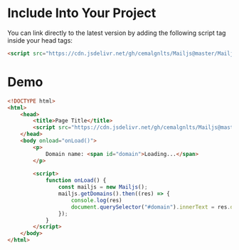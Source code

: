 # Include Into Your Project

You can link directly to the latest version by adding the following script tag inside your head tags:

```html
<script src="https://cdn.jsdelivr.net/gh/cemalgnlts/Mailjs@master/Mailjs.min.js"></script>
```

# Demo

```html
<!DOCTYPE html>
<html>
    <head>
        <title>Page Title</title>
        <script src="https://cdn.jsdelivr.net/gh/cemalgnlts/Mailjs@master/Mailjs.min.js"></script>
    </head>
    <body onload="onLoad()">
        <p>
            Domain name: <span id="domain">Loading...</span>
        </p>
        
        <script>
            function onLoad() {
                const mailjs = new Mailjs();
                mailjs.getDomains().then((res) => {
                    console.log(res)
                    document.querySelector("#domain").innerText = res.data[0].domain;
                });
            }
        </script>
    </body>
</html>

```
